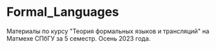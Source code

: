 # Formal_Languages
Материалы по курсу "Теория формальных языков и трансляций" на Матмехе СПбГУ за 5 семестр. Осень 2023 года.
